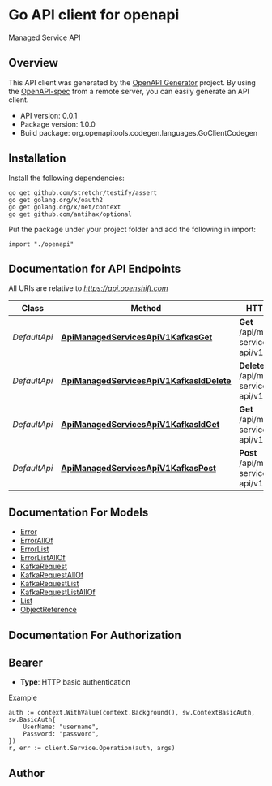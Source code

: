 # Go API client for openapi

Managed Service API

## Overview
This API client was generated by the [OpenAPI Generator](https://openapi-generator.tech) project.  By using the [OpenAPI-spec](https://www.openapis.org/) from a remote server, you can easily generate an API client.

- API version: 0.0.1
- Package version: 1.0.0
- Build package: org.openapitools.codegen.languages.GoClientCodegen

## Installation

Install the following dependencies:

```shell
go get github.com/stretchr/testify/assert
go get golang.org/x/oauth2
go get golang.org/x/net/context
go get github.com/antihax/optional
```

Put the package under your project folder and add the following in import:

```golang
import "./openapi"
```

## Documentation for API Endpoints

All URIs are relative to *https://api.openshift.com*

Class | Method | HTTP request | Description
------------ | ------------- | ------------- | -------------
*DefaultApi* | [**ApiManagedServicesApiV1KafkasGet**](docs/DefaultApi.md#apimanagedservicesapiv1kafkasget) | **Get** /api/managed-services-api/v1/kafkas | Returns a list of Kafka requests
*DefaultApi* | [**ApiManagedServicesApiV1KafkasIdDelete**](docs/DefaultApi.md#apimanagedservicesapiv1kafkasiddelete) | **Delete** /api/managed-services-api/v1/kafkas/{id} | Delete a kafka request by id
*DefaultApi* | [**ApiManagedServicesApiV1KafkasIdGet**](docs/DefaultApi.md#apimanagedservicesapiv1kafkasidget) | **Get** /api/managed-services-api/v1/kafkas/{id} | Get a kafka request by id
*DefaultApi* | [**ApiManagedServicesApiV1KafkasPost**](docs/DefaultApi.md#apimanagedservicesapiv1kafkaspost) | **Post** /api/managed-services-api/v1/kafkas | Create a new kafka Request


## Documentation For Models

 - [Error](docs/Error.md)
 - [ErrorAllOf](docs/ErrorAllOf.md)
 - [ErrorList](docs/ErrorList.md)
 - [ErrorListAllOf](docs/ErrorListAllOf.md)
 - [KafkaRequest](docs/KafkaRequest.md)
 - [KafkaRequestAllOf](docs/KafkaRequestAllOf.md)
 - [KafkaRequestList](docs/KafkaRequestList.md)
 - [KafkaRequestListAllOf](docs/KafkaRequestListAllOf.md)
 - [List](docs/List.md)
 - [ObjectReference](docs/ObjectReference.md)


## Documentation For Authorization



## Bearer

- **Type**: HTTP basic authentication

Example

```golang
auth := context.WithValue(context.Background(), sw.ContextBasicAuth, sw.BasicAuth{
    UserName: "username",
    Password: "password",
})
r, err := client.Service.Operation(auth, args)
```



## Author



